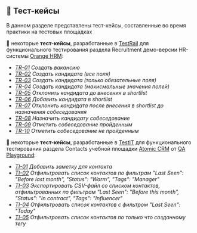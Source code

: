 ## :memo: Тест-кейсы

В данном разделе представлены тест-кейсы, составленные во время практики на тестовых площадках

:large_blue_circle: некоторые **тест-кейсы**, разработанные в [TestRail](https://www.testrail.com/) для функционального тестирования раздела Recruitment демо-версии HR-системы [Orange HRM](https://opensource-demo.orangehrmlive.com/):

- [_TR-01_](/test_cases/orange_hrm/TR-01.png) _Создать вакансию_
- [_TR-02_](/test_cases/orange_hrm/TR-02.png) _Создать кандидата (все поля)_
- [_TR-03_](/test_cases/orange_hrm/TR-03.png) _Создать кандидата (только обязательные поля)_
- [_TR-04_](/test_cases/orange_hrm/TR-04.png) _Создать кандидата (макисмальные значения полей)_
- [_TR-05_](/test_cases/orange_hrm/TR-05.png) _Отклонить кандидата до внесения в shortlist_
- [_TR-06_](/test_cases/orange_hrm/TR-06.png) _Добавить кандидата в shortlist_
- [_TR-07_](/test_cases/orange_hrm/TR-07.png) _Отклонить кандидата после внесения в shortlist до назначения собеседования_
- [_TR-08_](/test_cases/orange_hrm/TR-08.png) _Назначить кандидату собеседование_
- [_TR-09_](/test_cases/orange_hrm/TR-09.png) _Отметить собеседование пройденным_
- [_TR-10_](/test_cases/orange_hrm/TR-10.png) _Отметить собеседование не пройденным_

:large_blue_circle: некоторые **тест-кейсы**, разработанные в [TestIT](https://testit.software/) для функционального тестирования раздела Contacts учебной площадки [Atomic CRM](https://release-crm.qa-playground.com/) от [QA Playground](https://qa-playground.com/ru):

- [_TI-01_](/test_cases/qa_playground_crm/TI-01.png) _Добавить заметку для контакта_
- [_TI-02_](/test_cases/qa_playground_crm/TI-02.png) _Отфильтровать список контактов по фильтрам "Last Seen": "Before last month", "Status": "Warm", "Tags": "Manager"_
- [_TI-03_](/test_cases/qa_playground_crm/TI-03.png) _Экспортировать CSV-файл со списком контактов, отфильтрованных по фильтрам "Last Seen": "Before this month", "Status": "In contract", "Tags": "Influencer"_
- [_TI-04_](/test_cases/qa_playground_crm/TI-04.png) _Отфильтровать список контактов с фильтром "Last Seen": "Today"_
- [_TI-05_](/test_cases/qa_playground_crm/TI-05.png) _Отфильтровать список контактов по только что созданному тегу_

